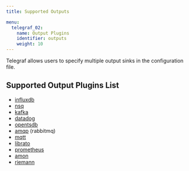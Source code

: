 ```yaml
---
title: Supported Outputs

menu:
  telegraf_02:
    name: Output Plugins
    identifier: outputs
    weight: 10
---
```


Telegraf allows users to specify multiple output sinks in the configuration file.

## Supported Output Plugins List

* [influxdb](https://github.com/influxdb/telegraf/tree/master/outputs/influxdb)
* [nsq](https://github.com/influxdb/telegraf/tree/master/outputs/nsq)
* [kafka](https://github.com/influxdb/telegraf/tree/master/outputs/kafka)
* [datadog](https://github.com/influxdb/telegraf/tree/master/outputs/datadog)
* [opentsdb](https://github.com/influxdb/telegraf/tree/master/outputs/opentsdb)
* [amqp](https://github.com/influxdb/telegraf/tree/master/outputs/amqp) (rabbitmq)
* [mqtt](https://github.com/influxdb/telegraf/tree/master/outputs/mqtt)
* [librato](https://github.com/influxdb/telegraf/tree/master/outputs/librato)
* [prometheus](https://github.com/influxdb/telegraf/tree/master/outputs/prometheus)
* [amon](https://github.com/influxdb/telegraf/tree/master/outputs/amon)
* [riemann](https://github.com/influxdb/telegraf/tree/master/outputs/riemann)


